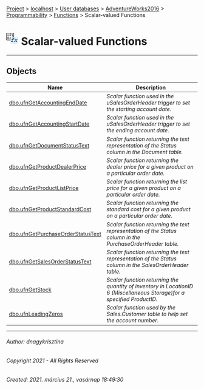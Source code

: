 #### 

[Project](../../../../../../index.md) > [localhost](../../../../../index.md) > [User databases](../../../../index.md) > [AdventureWorks2016](../../../index.md) > [Programmability](../../index.md) > [Functions](../index.md) > Scalar-valued Functions

# ![Scalar-valued Functions](../../../../../../Images/Function_Scalar32.png) Scalar-valued Functions

---

## <a name="#objects"></a>Objects

| Name | Description |
|---|---|
| [dbo.ufnGetAccountingEndDate](ufnGetAccountingEndDate.md) | _Scalar function used in the uSalesOrderHeader trigger to set the starting account date._ |
| [dbo.ufnGetAccountingStartDate](ufnGetAccountingStartDate.md) | _Scalar function used in the uSalesOrderHeader trigger to set the ending account date._ |
| [dbo.ufnGetDocumentStatusText](ufnGetDocumentStatusText.md) | _Scalar function returning the text representation of the Status column in the Document table._ |
| [dbo.ufnGetProductDealerPrice](ufnGetProductDealerPrice.md) | _Scalar function returning the dealer price for a given product on a particular order date._ |
| [dbo.ufnGetProductListPrice](ufnGetProductListPrice.md) | _Scalar function returning the list price for a given product on a particular order date._ |
| [dbo.ufnGetProductStandardCost](ufnGetProductStandardCost.md) | _Scalar function returning the standard cost for a given product on a particular order date._ |
| [dbo.ufnGetPurchaseOrderStatusText](ufnGetPurchaseOrderStatusText.md) | _Scalar function returning the text representation of the Status column in the PurchaseOrderHeader table._ |
| [dbo.ufnGetSalesOrderStatusText](ufnGetSalesOrderStatusText.md) | _Scalar function returning the text representation of the Status column in the SalesOrderHeader table._ |
| [dbo.ufnGetStock](ufnGetStock.md) | _Scalar function returning the quantity of inventory in LocationID 6 (Miscellaneous Storage)for a specified ProductID._ |
| [dbo.ufnLeadingZeros](ufnLeadingZeros.md) | _Scalar function used by the Sales.Customer table to help set the account number._ |


---

###### Author:  dnagykrisztina

###### Copyright 2021 - All Rights Reserved

###### Created: 2021. március 21., vasárnap 18:49:30

